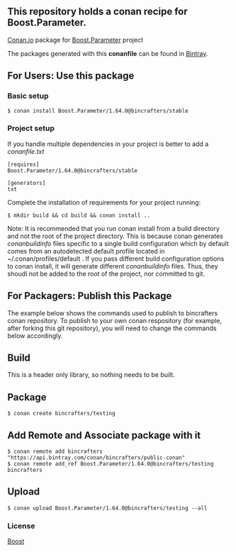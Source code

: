 ## This repository holds a conan recipe for Boost.Parameter.

[Conan.io](https://conan.io) package for [Boost.Parameter](https://github.com/Boostorg/Parameter) project

The packages generated with this **conanfile** can be found in [Bintray](https://bintray.com/bincrafters/conan-public/Boost.Parameter%3Abincrafters).

## For Users: Use this package

### Basic setup

    $ conan install Boost.Parameter/1.64.0@bincrafters/stable

### Project setup

If you handle multiple dependencies in your project is better to add a *conanfile.txt*

    [requires]
    Boost.Parameter/1.64.0@bincrafters/stable

    [generators]
    txt

Complete the installation of requirements for your project running:</small></span>

    $ mkdir build && cd build && conan install ..
	
Note: It is recommended that you run conan install from a build directory and not the root of the project directory.  This is because conan generates *conanbuildinfo* files specific to a single build configuration which by default comes from an autodetected default profile located in ~/.conan/profiles/default .  If you pass different build configuration options to conan install, it will generate different *conanbuildinfo* files.  Thus, they shoudl not be added to the root of the project, nor committed to git. 

## For Packagers: Publish this Package

The example below shows the commands used to publish to bincrafters conan repository. To publish to your own conan respository (for example, after forking this git repository), you will need to change the commands below accordingly. 

## Build  

This is a header only library, so nothing needs to be built.

## Package 

    $ conan create bincrafters/testing
	
## Add Remote and Associate package with it

	$ conan remote add bincrafters "https://api.bintray.com/conan/bincrafters/public-conan"
	$ conan remote add_ref Boost.Parameter/1.64.0@bincrafters/testing bincrafters

## Upload

    $ conan upload Boost.Parameter/1.64.0@bincrafters/testing --all

### License
[Boost](LICENSE)
